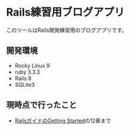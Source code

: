# Rails練習用ブログアプリ

このツールはRails開発練習用のブログアプリです。


## 開発環境
- Rocky Linux 9
- ruby 3.3.3
- Rails 8
- SQLite3

## 現時点で行ったこと
- [RailsガイドのGetting Started](https://railsguides.jp/v8.0/getting_started.html)の12章まで
